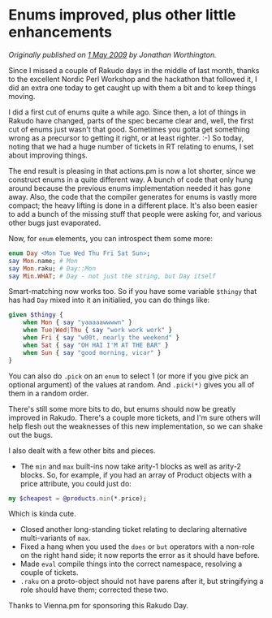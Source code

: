 # Enums improved, plus other little enhancements
    
*Originally published on [1 May 2009](https://use-perl.github.io/user/JonathanWorthington/journal/38910/) by Jonathan Worthington.*

Since I missed a couple of Rakudo days in the middle of last month, thanks to the excellent Nordic Perl Workshop and the hackathon that followed it, I did an extra one today to get caught up with them a bit and to keep things moving.

I did a first cut of enums quite a while ago. Since then, a lot of things in Rakudo have changed, parts of the spec became clear and, well, the first cut of enums just wasn't that good. Sometimes you gotta get something wrong as a precursor to getting it right, or at least righter. :-) So today, noting that we had a huge number of tickets in RT relating to enums, I set about improving things.

The end result is pleasing in that actions.pm is now a lot shorter, since we construct enums in a quite different way. A bunch of code that only hung around because the previous enums implementation needed it has gone away. Also, the code that the compiler generates for enums is vastly more compact; the heavy lifting is done in a different place. It's also been easier to add a bunch of the missing stuff that people were asking for, and various other bugs just evaporated.

Now, for `enum` elements, you can introspect them some more:

```` raku
enum Day <Mon Tue Wed Thu Fri Sat Sun>;
say Mon.name; # Mon
say Mon.raku; # Day::Mon
say Min.WHAT; # Day - not just the string, but Day itself
````

Smart-matching now works too. So if you have some variable `$thingy` that has had `Day` mixed into it an initialied, you can do things like:

```` raku
given $thingy {
    when Mon { say "yaaaaawwwwn" }
    when Tue|Wed|Thu { say "work work work" }
    when Fri { say "w00t, nearly the weekend" }
    when Sat { say "OH HAI I'M AT THE BAR" }
    when Sun { say "good morning, vicar" }
}
````

You can also do `.pick` on an `enum` to select 1 (or more if you give pick an optional argument) of the values at random. And `.pick(*)` gives you all of them in a random order.

There's still some more bits to do, but enums should now be greatly improved in Rakudo. There's a couple more tickets, and I'm sure others will help flesh out the weaknesses of this new implementation, so we can shake out the bugs.

I also dealt with a few other bits and pieces.

- The `min` and `max` built-ins now take arity-1 blocks as well as arity-2 blocks. So, for example, if you had an array of Product objects with a price attribute, you could just do:

```` raku
my $cheapest = @products.min(*.price);
````

Which is kinda cute.

- Closed another long-standing ticket relating to declaring alternative multi-variants of `max`.
- Fixed a hang when you used the `does` or `but` operators with a non-role on the right hand side; it now reports the error as it should have before.
- Made `eval` compile things into the correct namespace, resolving a couple of tickets.
- `.raku` on a proto-object should not have parens after it, but stringifying a role should have them; corrected these two.

Thanks to Vienna.pm for sponsoring this Rakudo Day.
